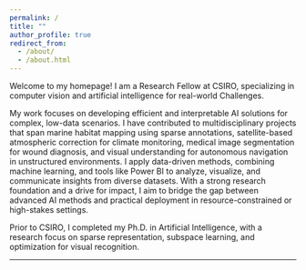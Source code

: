 ```yaml
---
permalink: /
title: ""
author_profile: true
redirect_from: 
  - /about/
  - /about.html
---
```

Welcome to my homepage! I am a Research Fellow at CSIRO, specializing in computer vision and artificial intelligence for real-world Challenges.

My work focuses on developing efficient and interpretable AI solutions for complex, low-data scenarios. I have contributed to multidisciplinary projects that span marine habitat mapping using sparse annotations, satellite-based atmospheric correction for climate monitoring, medical image segmentation for wound diagnosis, and visual understanding for autonomous navigation in unstructured environments.
I apply data-driven methods, combining machine learning, and tools like Power BI to analyze, visualize, and communicate insights from diverse datasets. With a strong research foundation and a drive for impact, I aim to bridge the gap between advanced AI methods and practical deployment in resource-constrained or high-stakes settings.

Prior to CSIRO, I completed my Ph.D. in Artificial Intelligence, with a research focus on sparse representation, subspace learning, and optimization for visual recognition.

------

